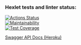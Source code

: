 ### Hexlet tests and linter status:
[![Actions Status](https://github.com/Kvas1988/java-project-lvl5/workflows/hexlet-check/badge.svg)](https://github.com/Kvas1988/java-project-lvl5/actions)  
[![Maintainability](https://api.codeclimate.com/v1/badges/b6c9bdc687ac8c193d51/maintainability)](https://codeclimate.com/github/Kvas1988/java-project-lvl5/maintainability)  
[![Test Coverage](https://api.codeclimate.com/v1/badges/b6c9bdc687ac8c193d51/test_coverage)](https://codeclimate.com/github/Kvas1988/java-project-lvl5/test_coverage)  


[Swagger API Docs (Heroku)](https://hexlet-project5.herokuapp.com/swagger-ui/index.html)
